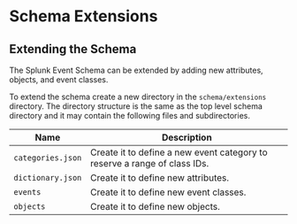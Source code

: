 # Schema Extensions

## Extending the Schema
The Splunk Event Schema can be extended by adding new attributes, objects, and event classes.

To extend the schema create a new directory in the `schema/extensions` directory. The directory structure is the same as the top level schema directory and it may contain the following files and subdirectories.

| Name              | Description                                                  |
| ----------------- | ------------------------------------------------------------ |
| `categories.json` | Create it to define a new event category to reserve a range of class IDs. |
| `dictionary.json` | Create it to define new attributes.                          |
| `events`          | Create it to define new event classes.                       |
| `objects`         | Create it to define new objects.                             |